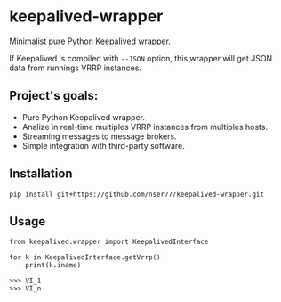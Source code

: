# keepalived-wrapper
Minimalist pure Python [Keepalived](https://keeaplived.org) wrapper.

If Keepalived is compiled with ```--JSON``` option, this wrapper will get JSON data from runnings VRRP instances.

## Project's goals:
- Pure Python Keepalived wrapper.
- Analize in real-time multiples VRRP instances from multiples hosts.
- Streaming messages to message brokers.
- Simple integration with third-party software.

## Installation
```
pip install git+https://github.com/nser77/keepalived-wrapper.git
```

## Usage
```
from keepalived.wrapper import KeepalivedInterface

for k in KeepalivedInterface.getVrrp()
    print(k.iname)
    
>>> VI_1
>>> VI_n
```
